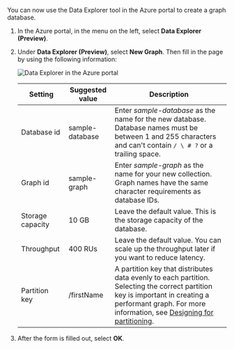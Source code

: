 You can now use the Data Explorer tool in the Azure portal to create a graph database. 

1. In the Azure portal, in the menu on the left, select **Data Explorer (Preview)**.

2. Under **Data Explorer (Preview)**, select **New Graph**. Then fill in the page by using the following information:

    ![Data Explorer in the Azure portal](./media/cosmos-db-create-graph/azure-cosmosdb-data-explorer.png)

    Setting|Suggested value|Description
    ---|---|---
    Database id|sample-database|Enter *sample-database* as the name for the new database. Database names must be between 1 and 255 characters and can't contain `/ \ # ?` or a trailing space.
    Graph id|sample-graph|Enter *sample-graph* as the name for your new collection. Graph names have the same character requirements as database IDs.
    Storage capacity| 10 GB|Leave the default value. This is the storage capacity of the database.
    Throughput|400 RUs|Leave the default value. You can scale up the throughput later if you want to reduce latency.
    Partition key|/firstName|A partition key that distributes data evenly to each partition. Selecting the correct partition key is important in creating a performant graph. For more information, see [Designing for partitioning](../articles/cosmos-db/partition-data.md#designing-for-partitioning).

3. After the form is filled out, select **OK**.
